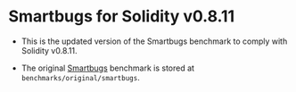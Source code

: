 # Smartbugs for Solidity v0.8.11

- This is the updated version of the Smartbugs benchmark to comply with Solidity
  v0.8.11.

- The original [Smartbugs](https://github.com/smartbugs/smartbugs) benchmark is stored at
  `benchmarks/original/smartbugs`.
